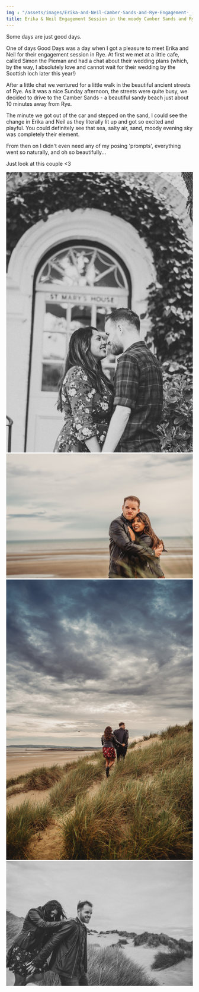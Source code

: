 ```yaml
---
img : "/assets/images/Erika-and-Neil-Camber-Sands-and-Rye-Engagement-_-Instinct-Wedding-101.jpg"
title: Erika & Neil Engagement Session in the moody Camber Sands and Rye
---
```


Some days are just good days.

One of days Good Days was a day when I got a pleasure to meet Erika and Neil for their engagement session in Rye. At first we met at a little cafe, called Simon the Pieman and had a chat about their wedding plans (which, by the way, I absolutely love and cannot wait for their wedding by the Scottish loch later this year!)

After a little chat we ventured for a little walk in the beautiful ancient streets of Rye. As it was a nice Sunday afternoon, the streets were quite busy, we decided to drive to the Camber Sands - a beautiful sandy beach just about 10 minutes away from Rye.

The minute we got out of the car and stepped on the sand, I could see the change in Erika and Neil as they literally lit up and got so excited and playful. You could definitely see that sea, salty air, sand, moody evening sky was completely their element. 

From then on I didn't even need any of my posing 'prompts', everything went so naturally, and oh so beautifully...

Just look at this couple <3 

![](/assets/images/Erika-and-Neil-Camber-Sands-and-Rye-Engagement-_-Instinct-Wedding-061.jpg)
![](/assets/images/Erika-and-Neil-Camber-Sands-and-Rye-Engagement-_-Instinct-Wedding-093.jpg)
![](/assets/images/Erika-and-Neil-Camber-Sands-and-Rye-Engagement-_-Instinct-Wedding-097.jpg)
![](/assets/images/Erika-and-Neil-Camber-Sands-and-Rye-Engagement-_-Instinct-Wedding-107.jpg)
